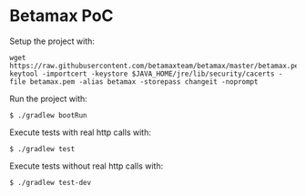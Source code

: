 Betamax PoC
=======================

Setup the project with:

    wget https://raw.githubusercontent.com/betamaxteam/betamax/master/betamax.pem
    keytool -importcert -keystore $JAVA_HOME/jre/lib/security/cacerts -file betamax.pem -alias betamax -storepass changeit -noprompt

Run the project with:

    $ ./gradlew bootRun

Execute tests with real http calls with:

    $ ./gradlew test

Execute tests without real http calls with:

    $ ./gradlew test-dev
